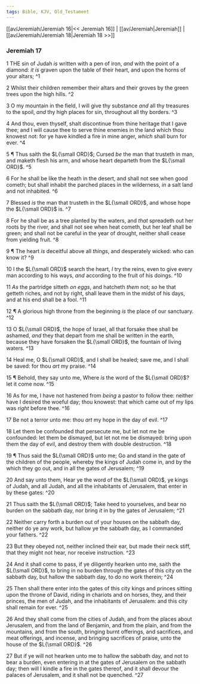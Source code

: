 ```yaml
---
tags: Bible, KJV, Old_Testament
---
```


[[av/Jeremiah/Jeremiah 16|<< Jeremiah 16]] | [[av/Jeremiah|Jeremiah]] | [[av/Jeremiah/Jeremiah 18|Jeremiah 18 >>]]

### Jeremiah 17

1 THE sin of Judah _is_ written with a pen of iron, _and_ with the point of a diamond: _it_ _is_ graven upon the table of their heart, and upon the horns of your altars; ^1

2 Whilst their children remember their altars and their groves by the green trees upon the high hills. ^2

3 O my mountain in the field, I will give thy substance _and_ all thy treasures to the spoil, _and_ thy high places for sin, throughout all thy borders. ^3

4 And thou, even thyself, shalt discontinue from thine heritage that I gave thee; and I will cause thee to serve thine enemies in the land which thou knowest not: for ye have kindled a fire in mine anger, _which_ shall burn for ever. ^4

5 ¶ Thus saith the $L{\small ORD}$; Cursed _be_ the man that trusteth in man, and maketh flesh his arm, and whose heart departeth from the $L{\small ORD}$. ^5

6 For he shall be like the heath in the desert, and shall not see when good cometh; but shall inhabit the parched places in the wilderness, _in_ a salt land and not inhabited. ^6

7 Blessed _is_ the man that trusteth in the $L{\small ORD}$, and whose hope the $L{\small ORD}$ is. ^7

8 For he shall be as a tree planted by the waters, and _that_ spreadeth out her roots by the river, and shall not see when heat cometh, but her leaf shall be green; and shall not be careful in the year of drought, neither shall cease from yielding fruit. ^8

9 ¶ The heart _is_ deceitful above all _things_, and desperately wicked: who can know it? ^9

10 I the $L{\small ORD}$ search the heart, _I_ try the reins, even to give every man according to his ways, _and_ according to the fruit of his doings. ^10

11 _As_ the partridge sitteth _on_ _eggs_, and hatcheth _them_ not; _so_ he that getteth riches, and not by right, shall leave them in the midst of his days, and at his end shall be a fool. ^11

12 ¶ A glorious high throne from the beginning _is_ the place of our sanctuary. ^12

13 O $L{\small ORD}$, the hope of Israel, all that forsake thee shall be ashamed, _and_ they that depart from me shall be written in the earth, because they have forsaken the $L{\small ORD}$, the fountain of living waters. ^13

14 Heal me, O $L{\small ORD}$, and I shall be healed; save me, and I shall be saved: for thou _art_ my praise. ^14

15 ¶ Behold, they say unto me, Where _is_ the word of the $L{\small ORD}$? let it come now. ^15

16 As for me, I have not hastened from _being_ a pastor to follow thee: neither have I desired the woeful day; thou knowest: that which came out of my lips was _right_ before thee. ^16

17 Be not a terror unto me: thou _art_ my hope in the day of evil. ^17

18 Let them be confounded that persecute me, but let not me be confounded: let them be dismayed, but let not me be dismayed: bring upon them the day of evil, and destroy them with double destruction. ^18

19 ¶ Thus said the $L{\small ORD}$ unto me; Go and stand in the gate of the children of the people, whereby the kings of Judah come in, and by the which they go out, and in all the gates of Jerusalem; ^19

20 And say unto them, Hear ye the word of the $L{\small ORD}$, ye kings of Judah, and all Judah, and all the inhabitants of Jerusalem, that enter in by these gates: ^20

21 Thus saith the $L{\small ORD}$; Take heed to yourselves, and bear no burden on the sabbath day, nor bring _it_ in by the gates of Jerusalem; ^21

22 Neither carry forth a burden out of your houses on the sabbath day, neither do ye any work, but hallow ye the sabbath day, as I commanded your fathers. ^22

23 But they obeyed not, neither inclined their ear, but made their neck stiff, that they might not hear, nor receive instruction. ^23

24 And it shall come to pass, if ye diligently hearken unto me, saith the $L{\small ORD}$, to bring in no burden through the gates of this city on the sabbath day, but hallow the sabbath day, to do no work therein; ^24

25 Then shall there enter into the gates of this city kings and princes sitting upon the throne of David, riding in chariots and on horses, they, and their princes, the men of Judah, and the inhabitants of Jerusalem: and this city shall remain for ever. ^25

26 And they shall come from the cities of Judah, and from the places about Jerusalem, and from the land of Benjamin, and from the plain, and from the mountains, and from the south, bringing burnt offerings, and sacrifices, and meat offerings, and incense, and bringing sacrifices of praise, unto the house of the $L{\small ORD}$. ^26

27 But if ye will not hearken unto me to hallow the sabbath day, and not to bear a burden, even entering in at the gates of Jerusalem on the sabbath day; then will I kindle a fire in the gates thereof, and it shall devour the palaces of Jerusalem, and it shall not be quenched. ^27
